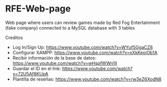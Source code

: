 # RFE-Web-page
Web page where users can review games made by Red Fog Entertainment (fake company) connected to a MySQL database with 3 tables

Creditos
- Log In/Sign Up: https://www.youtube.com/watch?v=WYufSGgaCZ8
- Configurar XAMPP: https://www.youtube.com/watch?v=xXkKeojOb1A
- Recibir información de la base de datos: https://www.youtube.com/watch?v=wHspfWWn1II
- Guardar el ID en el link: https://www.youtube.com/watch?v=72U5Af8KUpA
- Plantilla de reseñas: https://www.youtube.com/watch?v=rw3eZ6XodN8
